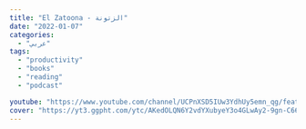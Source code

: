 ```yaml
---
title: "El Zatoona - الزتونة"
date: "2022-01-07"
categories:
  - "عربي"
tags:
  - "productivity"
  - "books"
  - "reading"
  - "podcast"

youtube: "https://www.youtube.com/channel/UCPnXSD5IUw3YdhUy5emn_qg/featured"
cover: "https://yt3.ggpht.com/ytc/AKedOLQN6Y2vdYXubyeY3o4GLwAy2-9gn-C66sTGm5Dieg=s88-c-k-c0x00ffffff-no-rj"
---
```

